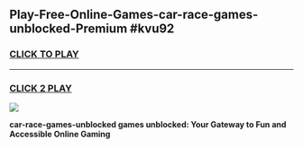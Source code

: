 
## Play-Free-Online-Games-car-race-games-unblocked-Premium #kvu92
<h3>
<a href="https://premium.freeplayer.one?title=car-race-games-unblocked&ref=8M">CLICK TO PLAY</a></h3>
<hr>

<h3>
<a href="https://premium.freeplayer.one?title=car-race-games-unblocked&ref=8M">CLICK 2 PLAY</a>
  
</h3>

<a href="https://premium.freeplayer.one?title=car-race-games-unblocked&ref=8M"><img src="https://clearcache.store/games.png"></a>


**car-race-games-unblocked games unblocked: Your Gateway to Fun and Accessible Online Gaming**
